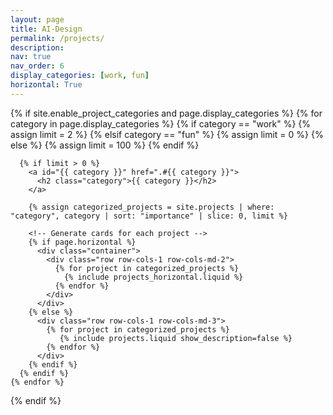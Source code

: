 ```yaml
---
layout: page
title: AI-Design
permalink: /projects/
description: 
nav: true
nav_order: 6
display_categories: [work, fun]
horizontal: True
---
```


<!-- pages/projects.md -->
<div class="projects">
  {% if site.enable_project_categories and page.display_categories %}
    {% for category in page.display_categories %}
      {% if category == "work" %}
        {% assign limit = 2 %}
      {% elsif category == "fun" %}
        {% assign limit = 0 %}
      {% else %}
        {% assign limit = 100 %}
      {% endif %}

      {% if limit > 0 %}
        <a id="{{ category }}" href=".#{{ category }}">
          <h2 class="category">{{ category }}</h2>
        </a>

        {% assign categorized_projects = site.projects | where: "category", category | sort: "importance" | slice: 0, limit %}

        <!-- Generate cards for each project -->
        {% if page.horizontal %}
          <div class="container">
            <div class="row row-cols-1 row-cols-md-2">
              {% for project in categorized_projects %}
                {% include projects_horizontal.liquid %}
              {% endfor %}
            </div>
          </div>
        {% else %}
          <div class="row row-cols-1 row-cols-md-3">
            {% for project in categorized_projects %}
               {% include projects.liquid show_description=false %}
            {% endfor %}
          </div>
        {% endif %}
      {% endif %}
    {% endfor %}
  {% endif %}
</div>
